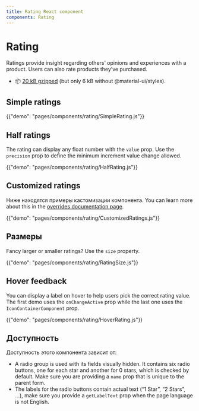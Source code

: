 ```yaml
---
title: Rating React component
components: Rating
---
```


# Rating

<p class="description">Ratings provide insight regarding others’ opinions and experiences with a product. Users can also rate products they’ve purchased.</p>

- 📦 [20 kB gzipped](/size-snapshot) (but only 6 kB without @material-ui/styles).

## Simple ratings

{{"demo": "pages/components/rating/SimpleRating.js"}}

## Half ratings

The rating can display any float number with the `value` prop. Use the `precision` prop to define the minimum increment value change allowed.

{{"demo": "pages/components/rating/HalfRating.js"}}

## Customized ratings

Ниже находятся примеры кастомизации компонента. You can learn more about this in the [overrides documentation page](/customization/components/).

{{"demo": "pages/components/rating/CustomizedRatings.js"}}

## Размеры

Fancy larger or smaller ratings? Use the `size` property.

{{"demo": "pages/components/rating/RatingSize.js"}}

## Hover feedback

You can display a label on hover to help users pick the correct rating value. The first demo uses the `onChangeActive` prop while the last one uses the `IconContainerComponent` prop.

{{"demo": "pages/components/rating/HoverRating.js"}}

## Доступность

Доступность этого компонента зависит от:

- A radio group is used with its fields visually hidden. It contains six radio buttons, one for each star and another for 0 stars, which is checked by default. Make sure you are providing a `name` prop that is unique to the parent form.
- The labels for the radio buttons contain actual text (“1 Star”, “2 Stars”, …), make sure you provide a `getLabelText` prop when the page language is not English.